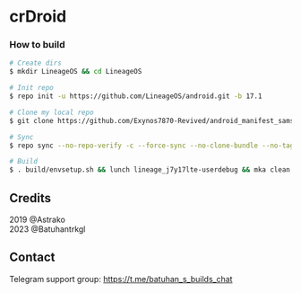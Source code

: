 # crDroid

### How to build ###

```bash
# Create dirs
$ mkdir LineageOS && cd LineageOS

# Init repo
$ repo init -u https://github.com/LineageOS/android.git -b 17.1

# Clone my local repo
$ git clone https://github.com/Exynos7870-Revived/android_manifest_samsung_j7y17lte.git -b LineageOS-17.1 .repo/local_manifests

# Sync
$ repo sync --no-repo-verify -c --force-sync --no-clone-bundle --no-tags --optimized-fetch --prune -j`nproc`

# Build
$ . build/envsetup.sh && lunch lineage_j7y17lte-userdebug && mka clean && mka api-stubs-docs && mka hiddenapi-lists-docs && mka system-api-stubs-docs && mka test-api-stubs-docs && mka bacon -j`nproc`
```

## Credits
2019 @Astrako<br>
2023 @Batuhantrkgl

## Contact
Telegram support group: https://t.me/batuhan_s_builds_chat
